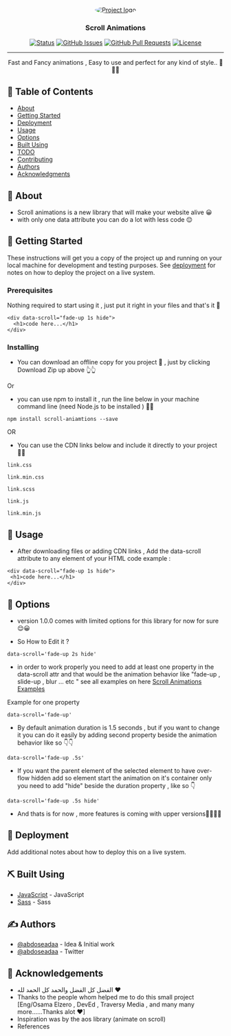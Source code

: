 <p align="center">
  <a href="" rel="noopener">
 <img style="max-width:100%; object-fit: cover;border-radius: 50%;"  src="https://i.pinimg.com/originals/7e/f8/40/7ef840ef893dfc2f18fbd55367b318cf.gif" alt="Project logo"></a>
</p>

<h3 align="center">Scroll Animations</h3>

<div align="center">

[![Status](https://img.shields.io/badge/status-active-success.svg)]()
[![GitHub Issues](https://img.shields.io/github/issues/abdoseadaa/scroll-animations)](https://github.com/abdoseadaa/scroll-animations/issues)
[![GitHub Pull Requests](https://img.shields.io/github/issues-pr/abdoseadaa/scroll-animations)](https://github.com/abdoseadaa/scroll-anomations/pulls)
[![License](https://img.shields.io/badge/license-MIT-blue.svg)](/LICENSE)

</div>

---

<p align="center"> Fast and Fancy animations , Easy to use and perfect for any kind of style.. 🎉✨🎨
    <br> 
</p>

## 📝 Table of Contents

- [About](#about)
- [Getting Started](#getting_started)
- [Deployment](#deployment)
- [Usage](#usage)
- [Options](#options)
- [Built Using](#built_using)
- [TODO](../TODO.md)
- [Contributing](../CONTRIBUTING.md)
- [Authors](#authors)
- [Acknowledgments](#acknowledgement)

## 🧐 About <a name = "about"></a>

- Scroll animations is a new library that will make your website alive 😀
- with only one data attribute you can do a lot with less code 😌

## 🏁 Getting Started <a name = "getting_started"></a>

These instructions will get you a copy of the project up and running on your local machine for development and testing purposes. See [deployment](#deployment) for notes on how to deploy the project on a live system.

### Prerequisites

Nothing required to start using it , just put it right in your files and that's it 🥳

```
<div data-scroll="fade-up 1s hide">
  <h1>code here...</h1>
</div>

```

### Installing

- You can download an offline copy for you project 📴 , just by clicking Download Zip up above 👆👆

Or

- you can use npm to install it , run the line below in your machine command line (need Node.js to be installed ) 📁📁

```
npm install scroll-aniamtions --save
```

OR

- You can use the CDN links below and include it directly to your project 🔗🔗

```
link.css
```

```
link.min.css
```

```
link.scss
```

```
link.js
```

```
link.min.js
```

## 🎈 Usage <a name="usage"></a>

- After downloading files or adding CDN links , Add the data-scroll attribute to any element of your HTML code
  example :

```
<div data-scroll="fade-up 1s hide">
 <h1>code here...</h1>
</div>
```

## 🎈 Options <a name="options"></a>

- version 1.0.0 comes with limited options for this library for now for sure 😌😀

- So How to Edit it ?

```
data-scroll='fade-up 2s hide'
```

- in order to work properly you need to add at least one property in the data-scroll attr and that would be the animation behavior like "fade-up , slide-up , blur ... etc "
  see all examples on here [Scroll Animations Examples](https://scroll.abdoseadaa.com/examples/)

Example for one property

```
data-scroll='fade-up'
```

- By default animation duration is 1.5 seconds , but if you want to change it you can do it easily by adding second property beside the animation behavior like so 👇👇

```
data-scroll='fade-up .5s'
```

- If you want the parent element of the selected element to have over-flow hidden add so element start the animation on it's container only you need to add "hide" beside the duration property , like so 👇

```
data-scroll='fade-up .5s hide'

```

- And thats is for now , more features is coming with upper versions🥳😌✨🎉

## 🚀 Deployment <a name = "deployment"></a>

Add additional notes about how to deploy this on a live system.

## ⛏️ Built Using <a name = "built_using"></a>

- [JavaScript](https://developer.mozilla.org/en-US/docs/Web/JavaScript) - JavaScript
- [Sass](https://sass-lang.com/) - Sass

## ✍️ Authors <a name = "authors"></a>

- [@abdoseadaa](https://github.com/abdoseadaa) - Idea & Initial work
- [@abdoseadaa](https://twitter.com/abdoseadaa) - Twitter

## 🎉 Acknowledgements <a name = "acknowledgement"></a>

- الفضل كل الفضل والحمد كل الحمد لله ❤
- Thanks to the people whom helped me to do this small project [Eng/Osama Elzero , DevEd , Traversy Media , and many many more......Thanks alot ❤]
- Inspiration was by the aos library (animate on scroll)
- References
